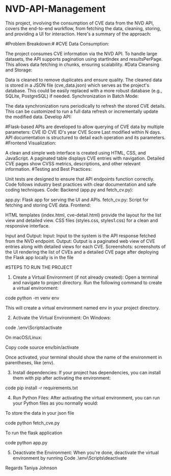 # NVD-API-Management
This project, involving the consumption of CVE data from the NVD API, covers the end-to-end workflow, from fetching the data, cleaning, storing, and providing a UI for interaction. Here's a summary of the approach:

#Problem Breakdown:#
#CVE Data Consumption:

The project consumes CVE information via the NVD API.
To handle large datasets, the API supports pagination using startIndex and resultsPerPage. This allows data fetching in chunks, ensuring scalability.
#Data Cleansing and Storage:

Data is cleaned to remove duplicates and ensure quality.
The cleaned data is stored in a JSON file (cve_data.json) which serves as the project's database. This could be easily replaced with a more robust database (e.g., SQLite, PostgreSQL) if needed.
Synchronization in Batch Mode:

The data synchronization runs periodically to refresh the stored CVE details.
This can be customized to run a full data refresh or incrementally update the modified data.
Develop API:

#Flask-based APIs are developed to allow querying of CVE data by multiple parameters:
CVE ID
CVE ID's year
CVE Score
Last modified within N days.
API documentation is structured to detail each operation and its parameters.
#Frontend Visualization:

A clean and simple web interface is created using HTML, CSS, and JavaScript.
A paginated table displays CVE entries with navigation.
Detailed CVE pages show CVSS metrics, descriptions, and other relevant information.
#Testing and Best Practices:

Unit tests are designed to ensure that API endpoints function correctly.
Code follows industry best practices with clear documentation and safe coding techniques.
Code:
Backend (app.py and fetch_cv.py):

app.py: Flask app for serving the UI and APIs.
fetch_cv.py: Script for fetching and storing CVE data.
Frontend:

HTML templates (index.html, cve-detail.html) provide the layout for the list view and detailed view.
CSS files (styles.css, styles1.css) for a clean and responsive interface.

Input and Output:
Input:
Input to the system is the API response fetched from the NVD endpoint.
Output:
Output is a paginated web view of CVE entries along with detailed views for each CVE.
Screenshots:
screenshots of the UI rendering the list of CVEs and a detailed CVE page after deploying the Flask app locally is in the file


#STEPS TO RUN THE PROJECT
1. Create a Virtual Environment (if not already created):
Open a terminal and navigate to project directory.
Run the following command to create a virtual environment:

code
python -m venv env

This will create a virtual environment named env in your project directory.

2. Activate the Virtual Environment:
On Windows:

code
.\env\Scripts\activate

On macOS/Linux:

Copy code
source env/bin/activate

Once activated, your terminal should show the name of the environment in parentheses, like (env).

3. Install dependencies:
If your project has dependencies, you can install them with pip after activating the environment:

code
pip install -r requirements.txt

4. Run Python Files:
After activating the virtual environment, you can run your Python files as you normally would:

  To store the data in your json file

code
python fetch_cve.py

To run the flask application

code
python app.py


5. Deactivate the Environment:
When you're done, deactivate the virtual environment by running
Code
.\env\Scripts\deactivate


Regards
Taniya Johnson

